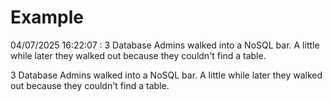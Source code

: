# Example

<!-- replace-with-date starts -->
04/07/2025 16:22:07 : 3 Database Admins walked into a NoSQL bar. A little while later they walked out because they couldn't find a table.
<!-- replace-with-date ends -->

<!-- replace-with-joke starts -->
3 Database Admins walked into a NoSQL bar. A little while later they walked out because they couldn't find a table.
<!-- replace-with-joke ends -->